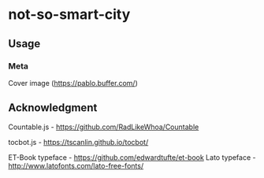 # not-so-smart-city




## Usage



### Meta

Cover image (https://pablo.buffer.com/)


## Acknowledgment

Countable.js - https://github.com/RadLikeWhoa/Countable

tocbot.js - https://tscanlin.github.io/tocbot/


ET-Book typeface - https://github.com/edwardtufte/et-book
Lato typeface - http://www.latofonts.com/lato-free-fonts/
